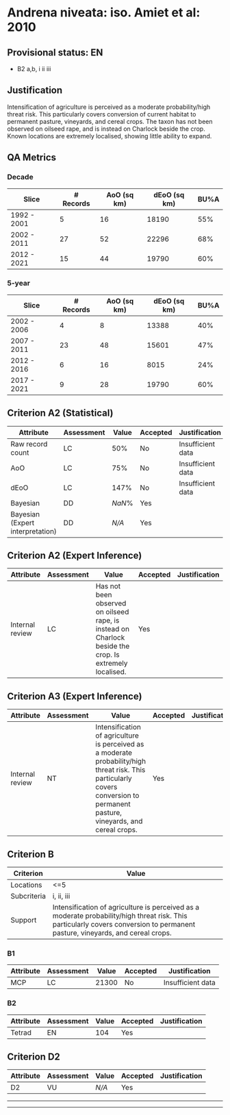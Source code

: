 # Andrena niveata: iso. Amiet et al: 2010
## Provisional status: EN
- B2 a,b, i
ii
iii

## Justification
Intensification of agriculture is perceived as a moderate probability/high threat risk. This particularly covers conversion of current habitat to permanent pasture, vineyards, and cereal crops. The taxon has not been observed on oilseed rape, and is instead on Charlock beside the crop. Known locations are extremely localised, showing little ability to expand.
## QA Metrics
### Decade
| Slice | # Records | AoO (sq km) | dEoO (sq km) |BU%A |
|---|---|---|---|---|
|1992 - 2001|5|16|18190|55%|
|2002 - 2011|27|52|22296|68%|
|2012 - 2021|15|44|19790|60%|
### 5-year
| Slice | # Records | AoO (sq km) | dEoO (sq km) |BU%A |
|---|---|---|---|---|
|2002 - 2006|4|8|13388|40%|
|2007 - 2011|23|48|15601|47%|
|2012 - 2016|6|16|8015|24%|
|2017 - 2021|9|28|19790|60%|
## Criterion A2 (Statistical)
|Attribute|Assessment|Value|Accepted|Justification
|---|---|---|---|---|
|Raw record count|LC|50%|No|Insufficient data|
|AoO|LC|75%|No|Insufficient data|
|dEoO|LC|147%|No|Insufficient data|
|Bayesian|DD|*NaN*%|Yes||
|Bayesian (Expert interpretation)|DD|*N/A*|Yes||
## Criterion A2 (Expert Inference)
|Attribute|Assessment|Value|Accepted|Justification
|---|---|---|---|---|
|Internal review|LC|Has not been observed on oilseed rape, is instead on Charlock beside the crop. Is extremely localised.|Yes||
## Criterion A3 (Expert Inference)
|Attribute|Assessment|Value|Accepted|Justification
|---|---|---|---|---|
|Internal review|NT|Intensification of agriculture is perceived as a moderate probability/high threat risk. This particularly covers conversion to permanent pasture, vineyards, and cereal crops. |Yes||
## Criterion B
|Criterion| Value|
|---|---|
|Locations|<=5|
|Subcriteria|i, ii, iii|
|Support|Intensification of agriculture is perceived as a moderate probability/high threat risk. This particularly covers conversion to permanent pasture, vineyards, and cereal crops. |
### B1
|Attribute|Assessment|Value|Accepted|Justification
|---|---|---|---|---|
|MCP|LC|21300|No|Insufficient data|
### B2
|Attribute|Assessment|Value|Accepted|Justification
|---|---|---|---|---|
|Tetrad|EN|104|Yes||
## Criterion D2
|Attribute|Assessment|Value|Accepted|Justification
|---|---|---|---|---|
|D2|VU|*N/A*|Yes||
---
 ---
 <br><br>
 
